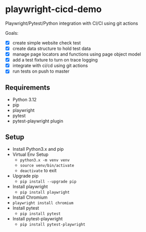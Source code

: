 # playwright-cicd-demo
Playwright/Pytest/Python integration with CI/CI using git actions

Goals:
- [x] create simple website check test
- [x] create data structure to hold test data
- [x] manage page locators and functions using page object model
- [x] add a test fixture to turn on trace logging
- [x] integrate with ci/cd using git actions
- [x] run tests on push to master

## Requirements 
- Python 3.12
- pip
- playwright
- pytest
- pytest-playwright plugin

## Setup
- Install Python3.x and pip 
- Virtual Env Setup
  - `python3.x -m venv venv`
  - `source venv/bin/activate`
  - `deactivate` to exit
- Upgrade pip
  - `pip install --upgrade pip`
- Install playwright
  - `pip install playwright` 
- Install Chromium
- `playwright install chromium`
- Install pytest
  - `pip install pytest`
- Install pytest-playwright
  - `pip install pytest-playwright`



